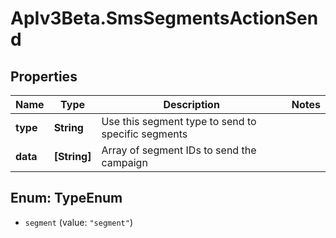 # ApIv3Beta.SmsSegmentsActionSend

## Properties

Name | Type | Description | Notes
------------ | ------------- | ------------- | -------------
**type** | **String** | Use this segment type to send to specific segments | 
**data** | **[String]** | Array of segment IDs to send the campaign | 



## Enum: TypeEnum


* `segment` (value: `"segment"`)




